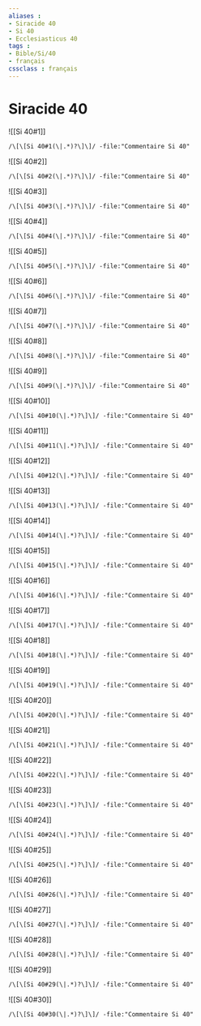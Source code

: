 ```yaml
---
aliases : 
- Siracide 40
- Si 40
- Ecclesiasticus 40
tags : 
- Bible/Si/40
- français
cssclass : français
---
```


# Siracide 40

![[Si 40#1]]

```query
/\[\[Si 40#1(\|.*)?\]\]/ -file:"Commentaire Si 40"
```

![[Si 40#2]]

```query
/\[\[Si 40#2(\|.*)?\]\]/ -file:"Commentaire Si 40"
```

![[Si 40#3]]

```query
/\[\[Si 40#3(\|.*)?\]\]/ -file:"Commentaire Si 40"
```

![[Si 40#4]]

```query
/\[\[Si 40#4(\|.*)?\]\]/ -file:"Commentaire Si 40"
```

![[Si 40#5]]

```query
/\[\[Si 40#5(\|.*)?\]\]/ -file:"Commentaire Si 40"
```

![[Si 40#6]]

```query
/\[\[Si 40#6(\|.*)?\]\]/ -file:"Commentaire Si 40"
```

![[Si 40#7]]

```query
/\[\[Si 40#7(\|.*)?\]\]/ -file:"Commentaire Si 40"
```

![[Si 40#8]]

```query
/\[\[Si 40#8(\|.*)?\]\]/ -file:"Commentaire Si 40"
```

![[Si 40#9]]

```query
/\[\[Si 40#9(\|.*)?\]\]/ -file:"Commentaire Si 40"
```

![[Si 40#10]]

```query
/\[\[Si 40#10(\|.*)?\]\]/ -file:"Commentaire Si 40"
```

![[Si 40#11]]

```query
/\[\[Si 40#11(\|.*)?\]\]/ -file:"Commentaire Si 40"
```

![[Si 40#12]]

```query
/\[\[Si 40#12(\|.*)?\]\]/ -file:"Commentaire Si 40"
```

![[Si 40#13]]

```query
/\[\[Si 40#13(\|.*)?\]\]/ -file:"Commentaire Si 40"
```

![[Si 40#14]]

```query
/\[\[Si 40#14(\|.*)?\]\]/ -file:"Commentaire Si 40"
```

![[Si 40#15]]

```query
/\[\[Si 40#15(\|.*)?\]\]/ -file:"Commentaire Si 40"
```

![[Si 40#16]]

```query
/\[\[Si 40#16(\|.*)?\]\]/ -file:"Commentaire Si 40"
```

![[Si 40#17]]

```query
/\[\[Si 40#17(\|.*)?\]\]/ -file:"Commentaire Si 40"
```

![[Si 40#18]]

```query
/\[\[Si 40#18(\|.*)?\]\]/ -file:"Commentaire Si 40"
```

![[Si 40#19]]

```query
/\[\[Si 40#19(\|.*)?\]\]/ -file:"Commentaire Si 40"
```

![[Si 40#20]]

```query
/\[\[Si 40#20(\|.*)?\]\]/ -file:"Commentaire Si 40"
```

![[Si 40#21]]

```query
/\[\[Si 40#21(\|.*)?\]\]/ -file:"Commentaire Si 40"
```

![[Si 40#22]]

```query
/\[\[Si 40#22(\|.*)?\]\]/ -file:"Commentaire Si 40"
```

![[Si 40#23]]

```query
/\[\[Si 40#23(\|.*)?\]\]/ -file:"Commentaire Si 40"
```

![[Si 40#24]]

```query
/\[\[Si 40#24(\|.*)?\]\]/ -file:"Commentaire Si 40"
```

![[Si 40#25]]

```query
/\[\[Si 40#25(\|.*)?\]\]/ -file:"Commentaire Si 40"
```

![[Si 40#26]]

```query
/\[\[Si 40#26(\|.*)?\]\]/ -file:"Commentaire Si 40"
```

![[Si 40#27]]

```query
/\[\[Si 40#27(\|.*)?\]\]/ -file:"Commentaire Si 40"
```

![[Si 40#28]]

```query
/\[\[Si 40#28(\|.*)?\]\]/ -file:"Commentaire Si 40"
```

![[Si 40#29]]

```query
/\[\[Si 40#29(\|.*)?\]\]/ -file:"Commentaire Si 40"
```

![[Si 40#30]]

```query
/\[\[Si 40#30(\|.*)?\]\]/ -file:"Commentaire Si 40"
```

